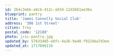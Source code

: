 ```yaml
---
id: 264c3ebb-a8cb-412c-a934-12d3661ae36a
blueprint: pantry
title: 'James Connolly Social Club'
address: '386 1st Street'
cities: troy
postal_code: '12180'
photo: jcsc-pantry.jpg
updated_by: 57833485-e8fc-4a26-9a48-f9224ba7d3ee
updated_at: 1717696116
---
```

